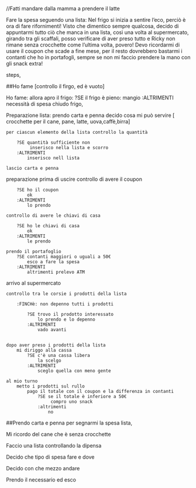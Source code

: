 //Fatti mandare dalla mamma a prendere il latte

Fare la spesa seguendo una lista:
Nel frigo si inizia a sentire l’eco, perciò è ora di fare rifornimenti!
Visto che dimentico sempre qualcosa, decido di appuntarmi tutto ciò che manca in una lista, così una volta al supermercato, girando tra gli scaffali, posso verificare di aver preso tutto e Ricky non rimane senza crocchette come l’ultima volta, povero! Devo ricordarmi di usare il coupon che scade a fine mese, per il resto dovrebbero bastarmi i contanti che ho in portafogli, sempre se non mi faccio prendere la mano con gli snack extra!

steps,

##Ho fame [controllo il firgo, ed è vuoto]

Ho fame: allora apro il frigo:
?SE il frigo è pieno:
mangio
:ALTRIMENTI
necessità di spesa
chiudo frigo,

Preparazione lista:
prendo carta e penna
decido cosa mi può servire
[ crocchette per il cane, pane, latte, uova,caffè,birra]

    per ciascun elemento della lista controllo la quantità

    	?SE quantità sufficiente non
    		 inserisco nella lista e scorro
    	:ALTRIMENTI
    		inserisco nell lista

    lascio carta e penna

preparazione prima di uscire
controllo di avere il coupon

    	?SE ho il coupon
    		ok
    	:ALTRIMENTI
    		lo prendo

    controllo di avere le chiavi di casa

    	?SE ho le chiavi di casa
    		ok
    	:ALTRIMENTI
    		le prendo

    prendo il portafoglio
    	?SE contanti maggiori o uguali a 50€
    		esco a fare la spesa
    	:ALTRIMENTI
    		altrimenti prelevo ATM

arrivo al supermercato

    controllo tra le corsie i prodotti della lista

    	:FINCHè: non depenno tutti i prodotti

    		?SE trovo il prodotto interessato
    			lo prendo e lo depenno
    		:ALTRIMENTI
    			vado avanti


    dopo aver preso i prodotti della lista
    	mi diriggo alla cassa
    		?SE c'è una cassa libera
    			la scelgo
    		:ALTRIMENTI
    			sceglo quella con meno gente

    al mio turno
    	metto i prodotti sul rullo
    		pago il totale con il coupon e la differenza in contanti
    			?SE se il totale è inferiore a 50€
    				 compro uno snack
    			:altrimenti
    				no




















##Prendo carta e penna per segnarmi la spesa
lista,

Mi ricordo del cane che è senza crocchette

Faccio una lista controllando la dipensa

Decido che tipo di spesa fare e dove

Decido con che mezzo andare

Prendo il necessario ed esco
